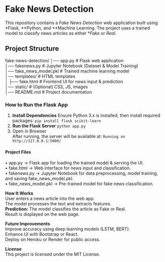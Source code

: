 # Fake News Detection
This repository contains a *Fake News Detection* web application built using *Flask, **Python, and **Machine Learning. The project uses a trained model to classify news articles as either **Fake* or *Real*.

## Project Structure
fake-news-detection/
│── app.py                # Flask web application<br>
│── fakenews.py           # Jupyter Notebook (Dataset & Model Training)<br>
│── fake_news_model.pkl   # Trained machine learning model<br>
│── templates/            # HTML templates<br>
│   ├── fake.html         # Frontend UI for news input & prediction<br>
│── static/               # (Optional) CSS, JS, images<br>
│── README.md             # Project documentation<br>

### How to Run the Flask App
1. **Install Dependencies**
Ensure Python 3.x is installed, then install required packages:
```pip install flask scikit-learn```
2. **Run the Flask Server**
```python app.py```<br>
3. Open in Browser<br>
After running, the server will be available at:
```Running on http://127.0.0.1:5000/```

#### Project Files
• app.py → Flask app for loading the trained model & serving the UI.<br>
• fake.html → Web interface for news input and classification.<br>
• fakenews.py → Jupyter Notebook for data preprocessing, model training, and saving fake_news_model.pkl.<br>
• fake_news_model.pkl → Pre-trained model for fake news classification.

**How It Works**<br>
User enters a news article into the web app.<br>
The model processes the text and extracts features.<br>
**Prediction:** The model classifies the article as Fake or Real.<br>
Result is displayed on the web page.

**Future Improvements**<br>
Improve accuracy using deep learning models (LSTM, BERT).<br>
Enhance UI with Bootstrap or React.<br>
Deploy on Heroku or Render for public access.

**License**<br>
This project is licensed under the MIT License.
